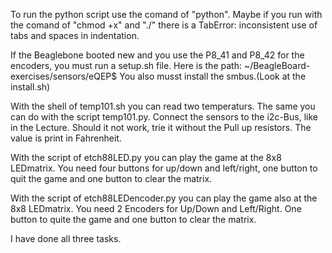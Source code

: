 To run the python script use the comand of "python". Maybe if you run with the comand of "chmod +x" and "./" there is a
TabError: inconsistent use of tabs and spaces in indentation. 

If the Beaglebone booted new and you use the P8_41 and P8_42 for the encoders, you must run a setup.sh file. 
Here is the path: ~/BeagleBoard-exercises/sensors/eQEP$ 
You also musst install the smbus.(Look at the install.sh) 

With the shell of temp101.sh you can read two temperaturs.
The same you can do with the script temp101.py.
 Connect the sensors to the i2c-Bus, like in the Lecture. Should it not work, 
trie it without the Pull up resistors. The value is print in Fahrenheit. 


With the script of etch88LED.py you can play the game at the 8x8 LEDmatrix. You need four buttons for up/down and left/right, one button 
to quit the game and one button to  clear the matrix. 

With the script of etch88LEDencoder.py you can play the game also at the 8x8 LEDmatrix.
You need 2 Encoders for Up/Down and Left/Right. 
One button to quite the game and one button to clear the matrix.

I have done all three tasks. 
